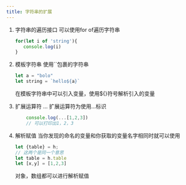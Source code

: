 ```yaml
---
title: 字符串的扩展
---
```


1. 字符串的遍历接口
    可以使用for of遍历字符串
    ```javascript
    for(let i of 'string'){
       console.log(i) 
   }
    ```
2. 模板字符串
    使用``包裹的字符串
    ```javascript
    let a = "bolo"
    let string = `hello${a}`
    ```
    在模板字符串中可以引入变量，使用${}符号解析引入的变量
  
3. 扩展运算符 ...
    扩展运算符为使用...标识
   ```javascript
       console.log(...[1,2,3])
       // 可以打印出1，2，3
    ```
4. 解析赋值
    当你发现的命名的变量和你获取的变量名字相同时就可以使用
    ```javascript
    let {table} = h;
    // 这两个是同一个意思
    let table = h.table
    let [x,y] = [1,2,3]
   
    ```
   对象，数组都可以进行解析赋值